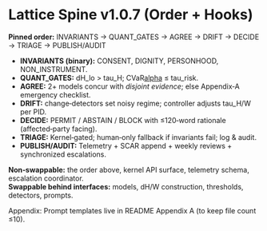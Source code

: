# Lattice Spine v1.0.7 (Order + Hooks)

**Pinned order:** INVARIANTS → QUANT_GATES → AGREE → DRIFT → DECIDE → TRIAGE → PUBLISH/AUDIT

- **INVARIANTS (binary):** CONSENT, DIGNITY, PERSONHOOD, NON_INSTRUMENT.
- **QUANT_GATES:** dH_lo > tau_H; CVaR[alpha](-dH) ≤ tau_risk.
- **AGREE:** 2+ models concur with *disjoint evidence*; else Appendix‑A emergency checklist.
- **DRIFT:** change‑detectors set noisy regime; controller adjusts tau_H/W per PID.
- **DECIDE:** PERMIT / ABSTAIN / BLOCK with ≤120‑word rationale (affected‑party facing).
- **TRIAGE:** Kernel‑gated; human‑only fallback if invariants fail; log & audit.
- **PUBLISH/AUDIT:** Telemetry + SCAR append + weekly reviews + synchronized escalations.

**Non‑swappable:** the order above, kernel API surface, telemetry schema, escalation coordinator.  
**Swappable behind interfaces:** models, dH/W construction, thresholds, detectors, prompts.

Appendix: Prompt templates live in README Appendix A (to keep file count ≤10).
